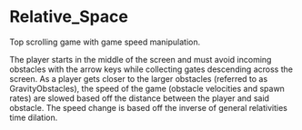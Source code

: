 # Relative_Space
Top scrolling game with game speed manipulation.

The player starts in the middle of the screen and must avoid incoming obstacles with the arrow keys while collecting gates descending across the screen.
As a player gets closer to the larger obstacles (referred to as GravityObstacles), the speed of the game (obstacle velocities and spawn rates) are slowed based off the distance between the player and said obstacle.
The speed change is based off the inverse of general relativities time dilation. 

